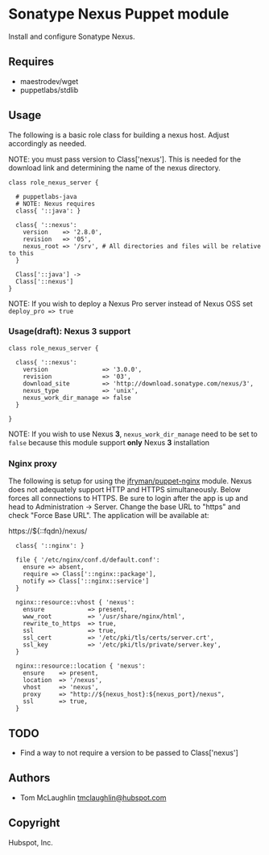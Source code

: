 # Sonatype Nexus Puppet module
Install and configure Sonatype Nexus.

## Requires
* maestrodev/wget
* puppetlabs/stdlib

## Usage
The following is a basic role class for building a nexus host.  Adjust
accordingly as needed.

NOTE: you must pass version to Class['nexus'].  This is needed for the
download link and determining the name of the nexus directory.

```puppet
class role_nexus_server {

  # puppetlabs-java
  # NOTE: Nexus requires
  class{ '::java': }

  class{ '::nexus':
    version    => '2.8.0',
    revision   => '05',
    nexus_root => '/srv', # All directories and files will be relative to this
  }

  Class['::java'] ->
  Class['::nexus']
}
```

NOTE: If you wish to deploy a Nexus Pro server instead of Nexus OSS set
`deploy_pro => true`

### Usage(draft): Nexus 3 support

```puppet
class role_nexus_server {

  class{ '::nexus':
    version               => '3.0.0',
    revision              => '03',
    download_site         => 'http://download.sonatype.com/nexus/3',
    nexus_type            => 'unix',
    nexus_work_dir_manage => false
  }

}
```

NOTE: If you wish to use Nexus **3**, `nexus_work_dir_manage`
need to be set to `false` because this module support **only** Nexus **3** installation

### Nginx proxy
The following is setup for using the
[jfryman/puppet-nginx](https://github.com/jfryman/puppet-nginx) module. Nexus
does not adequately support HTTP and HTTPS simultaneously.  Below forces
all connections to HTTPS.  Be sure to login after the app is up and head
to Administration -> Server.  Change the base URL to "https" and check
"Force Base URL".  The application will be available at:

https://${::fqdn}/nexus/

```puppet
  class{ '::nginx': }

  file { '/etc/nginx/conf.d/default.conf':
    ensure => absent,
    require => Class['::nginx::package'],
    notify => Class['::nginx::service']
  }

  nginx::resource::vhost { 'nexus':
    ensure            => present,
    www_root          => '/usr/share/nginx/html',
    rewrite_to_https  => true,
    ssl               => true,
    ssl_cert          => '/etc/pki/tls/certs/server.crt',
    ssl_key           => '/etc/pki/tls/private/server.key',
  }

  nginx::resource::location { 'nexus':
    ensure    => present,
    location  => '/nexus',
    vhost     => 'nexus',
    proxy     => "http://${nexus_host}:${nexus_port}/nexus",
    ssl       => true,
  }
```
## TODO
* Find a way to not require a version to be passed to Class['nexus']

## Authors
* Tom McLaughlin <tmclaughlin@hubspot.com>

## Copyright
Hubspot, Inc.
